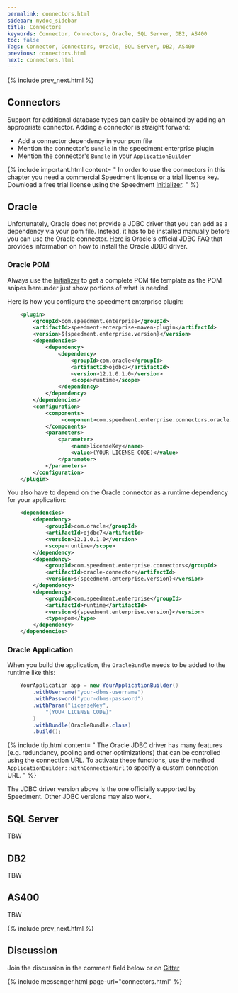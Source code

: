 ```yaml
---
permalink: connectors.html
sidebar: mydoc_sidebar
title: Connectors
keywords: Connector, Connectors, Oracle, SQL Server, DB2, AS400
toc: false
Tags: Connector, Connectors, Oracle, SQL Server, DB2, AS400
previous: connectors.html
next: connectors.html
---
```


{% include prev_next.html %}

## Connectors
Support for additional database types can easily be obtained by adding an appropriate connector. Adding a connector is straight forward:

* Add a connector dependency in your pom file
* Mention the connector's `Bundle` in the speedment enterprise plugin
* Mention the connector's `Bundle` in your `ApplicationBuilder `

{% include important.html content= "
In order to use the connectors in this chapter you need a commercial Speedment license or a trial license key. Download a free trial license using the Speedment [Initializer](https://www.speedment.com/initializer/).
" %}

## Oracle
Unfortunately, Oracle does not provide a JDBC driver that you can add as a dependency via your pom file. Instead, it has to be installed manually before you can use the Oracle connector. [Here](http://www.oracle.com/technetwork/topics/jdbc-faq-090281.html) is Oracle's official JDBC FAQ that provides information on how to install the Oracle JDBC driver.

### Oracle POM
Always use the [Initializer](https://www.speedment.com/initializer/) to get a complete POM file template as the POM snipes hereunder just show portions of what is needed.

Here is how you configure the speedment enterprise plugin:
``` xml
    <plugin>
        <groupId>com.speedment.enterprise</groupId>
        <artifactId>speedment-enterprise-maven-plugin</artifactId>
        <version>${speedment.enterprise.version}</version>
        <dependencies>
            <dependency>
                <dependency>
                    <groupId>com.oracle</groupId>
                    <artifactId>ojdbc7</artifactId>
                    <version>12.1.0.1.0</version>
                    <scope>runtime</scope>
                </dependency>
            </dependency>
        </dependencies> 
        <configuration>
            <components>
                 <component>com.speedment.enterprise.connectors.oracle.OracleBundle</component>
            </components>
            <parameters>
                <parameter>
                    <name>licenseKey</name>
                    <value>(YOUR LICENSE CODE)</value>
                </parameter>
            </parameters>
        </configuration>
    </plugin>
```
You also have to depend on the Oracle connector as a runtime dependency for your application:
``` xml
    <dependencies>
        <dependency>
            <groupId>com.oracle</groupId>
            <artifactId>ojdbc7</artifactId>
            <version>12.1.0.1.0</version>
            <scope>runtime</scope>
        </dependency>
        <dependency>
            <groupId>com.speedment.enterprise.connectors</groupId>
            <artifactId>oracle-connector</artifactId>
            <version>${speedment.enterprise.version}</version>
        </dependency>
        <dependency>
            <groupId>com.speedment.enterprise</groupId>
            <artifactId>runtime</artifactId>
            <version>${speedment.enterprise.version}</version>
            <type>pom</type>
        </dependency>
    </dependencies>
```



### Oracle Application
When you build the application, the `OracleBundle` needs to be added to the runtime like this:
``` java
    YourApplication app = new YourApplicationBuilder()
        .withUsername("your-dbms-username")
        .withPassword("your-dbms-password")
        .withParam("licenseKey",
            "(YOUR LICENSE CODE)"
        )
        .withBundle(OracleBundle.class)
        .build();
```
{% include tip.html content= "
The Oracle JDBC driver has many features (e.g. redundancy, pooling and other optimizations) that can be controlled using the connection URL. To activate these functions, use the method `ApplicationBuilder::withConnectionUrl` to specify a custom connection URL.
" %}

The JDBC driver version above is the one officially supported by Speedment. Other JDBC versions may also work.

## SQL Server
TBW

## DB2
TBW

## AS400
TBW

{% include prev_next.html %}

## Discussion
Join the discussion in the comment field below or on [Gitter](https://gitter.im/speedment/speedment)

{% include messenger.html page-url="connectors.html" %}